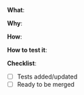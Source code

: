 <!--
Thanks for your interest in the project. Bugs filed and PRs submitted are appreciated!

This PR template was copied from https://github.com/testing-library/react-testing-library/blob/main/.github/PULL_REQUEST_TEMPLATE.md

Please fill out the information below to expedite the review and (hopefully)
merge of your pull request!
-->

<!-- What changes are being made? (What feature/bug is being fixed here?) -->

**What**:

<!-- Why are these changes necessary? -->

**Why**:

<!-- How were these changes implemented? -->

**How**:

<!-- Have you done all of these things?  -->

**How to test it**:

<!-- If applicable, add the steps to test your changes -->

**Checklist**:

<!-- add "N/A" to the end of each line that's irrelevant to your changes -->

<!-- to check an item, place an "x" in the box like so: "- [x] Documentation" -->

- [ ] Tests added/updated
- [ ] Ready to be merged
      <!-- In your opinion, is this ready to be merged as soon as it's reviewed? -->

<!-- feel free to add additional comments -->
